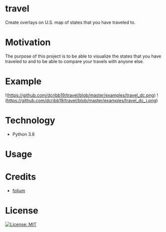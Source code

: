 # travel
Create overlays on U.S. map of states that you have traveled to.

# Motivation
The purpose of this project is to be able to visualize the states that you have traveled to and to be able to compare your travels with anyone else. 

# Example
!(https://github.com/dcribb19/travel/blob/master/examples/travel_dc.png)
!(https://github.com/dcribb19/travel/blob/master/examples/travel_dc_j.png)


# Technology
- Python 3.8

# Usage


# Credits
- [folium](https://python-visualization.github.io/folium/)

# License
[![License: MIT](https://img.shields.io/badge/License-MIT-yellow.svg)](https://opensource.org/licenses/MIT)